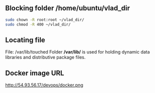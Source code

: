 Blocking folder /home/ubuntu/vlad_dir
---
```bash
sudo chown -R root:root ~/vlad_dir/
sudo chmod -R 400 ~/vlad_dir/
```

Locating file
---
File: /var/lib/touched
Folder **/var/lib/** is used for holding dynamic data libraries and distributive package files.

Docker image URL 
---
http://54.93.56.17/devops/docker.png
